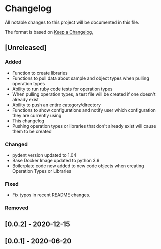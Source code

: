 # Changelog

All notable changes to this project will be documented in this file.

The format is based on [Keep a Changelog](https://keepachangelog.com/en/1.0.0/),

## [Unreleased]

### Added

- Function to create libraries
- Functions to pull data about sample and object types when pulling operation types 
- Ability to run ruby code tests for operation types
- When pulling operation types, a test file will be created if one doesn't already exist
- Ability to push an entire category/directory
- Functions to show configurations and notify user which configuration they are currently using
- This changelog 
- Pushing operation types or libraries that don't already exist will cause them to be created

### Changed

- pydent version updated to 1.04
- Base Docker Image updated to python 3.9
- Boilerplate code now added to new code objects when creating Operation Types or Libraries

### Fixed

- Fix typos in recent README changes.

### Removed


## [0.0.2] - 2020-12-15

## [0.0.1] - 2020-06-20


